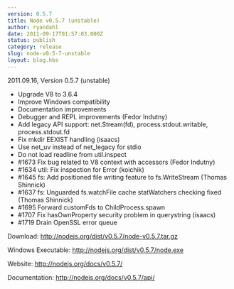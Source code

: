 ```yaml
---
version: 0.5.7
title: Node v0.5.7 (unstable)
author: ryandahl
date: 2011-09-17T01:57:03.000Z
status: publish
category: release
slug: node-v0-5-7-unstable
layout: blog.hbs
---
```


2011.09.16, Version 0.5.7 (unstable)
<ul>
<li>Upgrade V8 to 3.6.4
<li>Improve Windows compatibility
<li>Documentation improvements
<li>Debugger and REPL improvements (Fedor Indutny)
<li>Add legacy API support: net.Stream(fd), process.stdout.writable, process.stdout.fd
<li>Fix mkdir EEXIST handling (isaacs)
<li>Use net_uv instead of net_legacy for stdio
<li>Do not load readline from util.inspect
<li>#1673 Fix bug related to V8 context with accessors (Fedor Indutny)
<li>#1634 util: Fix inspection for Error (koichik)
<li>#1645 fs: Add positioned file writing feature to fs.WriteStream (Thomas Shinnick)
<li>#1637 fs: Unguarded fs.watchFile cache statWatchers checking fixed (Thomas Shinnick)
<li>#1695 Forward customFds to ChildProcess.spawn
<li>#1707 Fix hasOwnProperty security problem in querystring (isaacs)
<li>#1719 Drain OpenSSL error queue</ul>



Download: <a href="http://nodejs.org/dist/v0.5.7/node-v0.5.7.tar.gz">http://nodejs.org/dist/v0.5.7/node-v0.5.7.tar.gz</a>

Windows Executable: <a href="http://nodejs.org/dist/v0.5.7/node.exe">http://nodejs.org/dist/v0.5.7/node.exe</a>

Website: <a href="http://nodejs.org/docs/v0.5.7/">http://nodejs.org/docs/v0.5.7/</a>

Documentation: <a href="http://nodejs.org/docs/v0.5.7/api/">http://nodejs.org/docs/v0.5.7/api/</a>
